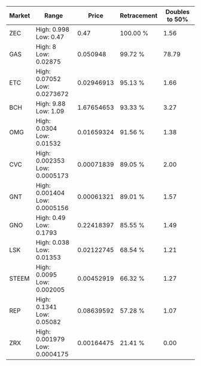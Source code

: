 | Market | Range | Price| Retracement | Doubles to 50% |
| --- | --- | --- | --- | --- |
| ZEC | High: 0.998<br />Low: 0.47 | 0.47 | 100.00 % | 1.56 |
| GAS | High: 8<br />Low: 0.02875 | 0.050948 | 99.72 % | 78.79 |
| ETC | High: 0.07052<br />Low: 0.0273672 | 0.02946913 | 95.13 % | 1.66 |
| BCH | High: 9.88<br />Low: 1.09 | 1.67654653 | 93.33 % | 3.27 |
| OMG | High: 0.0304<br />Low: 0.01532 | 0.01659324 | 91.56 % | 1.38 |
| CVC | High: 0.002353<br />Low: 0.0005173 | 0.00071839 | 89.05 % | 2.00 |
| GNT | High: 0.001404<br />Low: 0.0005156 | 0.00061321 | 89.01 % | 1.57 |
| GNO | High: 0.49<br />Low: 0.1793 | 0.22418397 | 85.55 % | 1.49 |
| LSK | High: 0.038<br />Low: 0.01353 | 0.02122745 | 68.54 % | 1.21 |
| STEEM | High: 0.0095<br />Low: 0.002005 | 0.00452919 | 66.32 % | 1.27 |
| REP | High: 0.1341<br />Low: 0.05082 | 0.08639592 | 57.28 % | 1.07 |
| ZRX | High: 0.001979<br />Low: 0.0004175 | 0.00164475 | 21.41 % | 0.00 |

